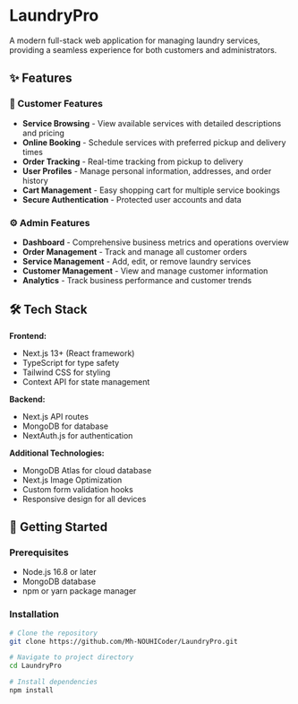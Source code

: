 # LaundryPro

A modern full-stack web application for managing laundry services, providing a seamless experience for both customers and administrators.

## ✨ Features

### 👥 Customer Features
- **Service Browsing** - View available services with detailed descriptions and pricing
- **Online Booking** - Schedule services with preferred pickup and delivery times
- **Order Tracking** - Real-time tracking from pickup to delivery
- **User Profiles** - Manage personal information, addresses, and order history
- **Cart Management** - Easy shopping cart for multiple service bookings
- **Secure Authentication** - Protected user accounts and data

### ⚙️ Admin Features
- **Dashboard** - Comprehensive business metrics and operations overview
- **Order Management** - Track and manage all customer orders
- **Service Management** - Add, edit, or remove laundry services
- **Customer Management** - View and manage customer information
- **Analytics** - Track business performance and customer trends

## 🛠 Tech Stack

**Frontend:**
- Next.js 13+ (React framework)
- TypeScript for type safety
- Tailwind CSS for styling
- Context API for state management

**Backend:**
- Next.js API routes
- MongoDB for database
- NextAuth.js for authentication

**Additional Technologies:**
- MongoDB Atlas for cloud database
- Next.js Image Optimization
- Custom form validation hooks
- Responsive design for all devices

## 🚀 Getting Started

### Prerequisites
- Node.js 16.8 or later
- MongoDB database
- npm or yarn package manager

### Installation

```bash
# Clone the repository
git clone https://github.com/Mh-NOUHICoder/LaundryPro.git

# Navigate to project directory
cd LaundryPro

# Install dependencies
npm install